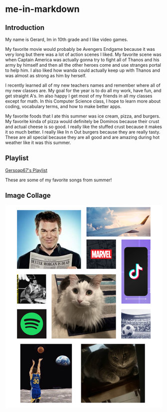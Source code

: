 # me-in-markdown

## Introduction
My name is Gerard, Im in 10th grade and I like video games.

 My favorite movie would probably be Avengers Endgame because it was very long but there was a lot of action scenes I liked. My favorite scene was when Captain America was actually gonna try to fight all of Thanos and his army by himself and then all the other heroes come and use stranges portal to help him. I also liked how wanda could actually keep up with Thanos and was almost as strong as him by herself.

 I recently learned all of my new teachers names and remember where all of my new classes are. My goal for the year is to do all my work, have fun, and get straight A's. Im also happy I get most of my friends in all my classes except for math. In this Computer Science class, I hope to learn more about coding, vocabulary terms, and how to make better apps.
 
  My favorite foods that I ate this summer was ice cream, pizza, and burgers. My favorite kinda of pizza would definitely be Dominos because their crust and actual cheese is so good. I really like the stuffed crust because it makes it so much better. I really like In n Out burgers because they are really tasty. These are all special because they are all good and are amazing during hot weather like it was this summer. 



## Playlist
[Gersoap67's Playlist](https://open.spotify.com/playlist/3jrtrBOWm2rV69dv0HGcrt?si=whKgvyGVSSOdR6FhDTyJNA)

These are some of my favorite songs from summer!
## Image Collage
![alt text](image.png)